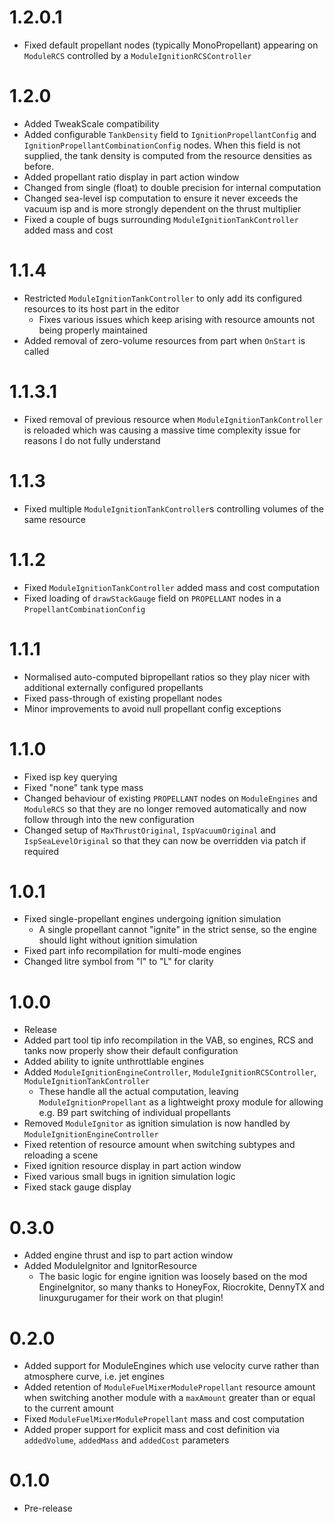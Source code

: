 # 1.2.0.1
- Fixed default propellant nodes (typically MonoPropellant) appearing on `ModuleRCS` controlled by a `ModuleIgnitionRCSController`
# 1.2.0
- Added TweakScale compatibility
- Added configurable `TankDensity` field to `IgnitionPropellantConfig` and `IgnitionPropellantCombinationConfig` nodes. When this field is not supplied, the tank density is computed from the resource densities as before.
- Added propellant ratio display in part action window
- Changed from single (float) to double precision for internal computation
- Changed sea-level isp computation to ensure it never exceeds the vacuum isp and is more strongly dependent on the thrust multiplier
- Fixed a couple of bugs surrounding `ModuleIgnitionTankController` added mass and cost
# 1.1.4
- Restricted `ModuleIgnitionTankController` to only add its configured resources to its host part in the editor
  - Fixes various issues which keep arising with resource amounts not being properly maintained
- Added removal of zero-volume resources from part when `OnStart` is called
# 1.1.3.1
- Fixed removal of previous resource when `ModuleIgnitionTankController` is reloaded which was causing a massive time complexity issue for reasons I do not fully understand
# 1.1.3
- Fixed multiple `ModuleIgnitionTankController`s controlling volumes of the same resource
# 1.1.2
- Fixed `ModuleIgnitionTankController` added mass and cost computation
- Fixed loading of `drawStackGauge` field on `PROPELLANT` nodes in a `PropellantCombinationConfig`
# 1.1.1
- Normalised auto-computed bipropellant ratios so they play nicer with additional externally configured propellants
- Fixed pass-through of existing propellant nodes
- Minor improvements to avoid null propellant config exceptions
# 1.1.0
- Fixed isp key querying
- Fixed "none" tank type mass
- Changed behaviour of existing `PROPELLANT` nodes on `ModuleEngines` and `ModuleRCS` so that they are no longer removed automatically and now follow through into the new configuration
- Changed setup of `MaxThrustOriginal`, `IspVacuumOriginal` and `IspSeaLevelOriginal` so that they can now be overridden via patch if required
# 1.0.1
- Fixed single-propellant engines undergoing ignition simulation
  - A single propellant cannot "ignite" in the strict sense, so the engine should light without ignition simulation
- Fixed part info recompilation for multi-mode engines
- Changed litre symbol from "l" to "L" for clarity
# 1.0.0
- Release
- Added part tool tip info recompilation in the VAB, so engines, RCS and tanks now properly show their default configuration
- Added ability to ignite unthrottlable engines
- Added `ModuleIgnitionEngineController`, `ModuleIgnitionRCSController`, `ModuleIgnitionTankController`
  - These handle all the actual computation, leaving `ModuleIgnitionPropellant` as a lightweight proxy module for allowing e.g. B9 part switching of individual propellants
- Removed `ModuleIgnitor` as ignition simulation is now handled by `ModuleIgnitionEngineController`
- Fixed retention of resource amount when switching subtypes and reloading a scene
- Fixed ignition resource display in part action window
- Fixed various small bugs in ignition simulation logic
- Fixed stack gauge display
# 0.3.0
- Added engine thrust and isp to part action window
- Added ModuleIgnitor and IgnitorResource
  - The basic logic for engine ignition was loosely based on the mod EngineIgnitor, so many thanks to HoneyFox, Riocrokite, DennyTX and linuxgurugamer for their work on that plugin!
# 0.2.0
- Added support for ModuleEngines which use velocity curve rather than atmosphere curve, i.e. jet engines
- Added retention of `ModuleFuelMixerModulePropellant` resource amount when switching another module with a `maxAmount` greater than or equal to the current amount
- Fixed `ModuleFuelMixerModulePropellant` mass and cost computation
- Added proper support for explicit mass and cost definition via `addedVolume`, `addedMass` and `addedCost` parameters
# 0.1.0
- Pre-release